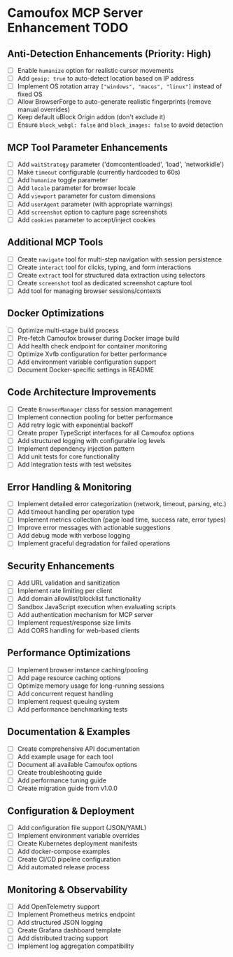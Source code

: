# Camoufox MCP Server Enhancement TODO

## Anti-Detection Enhancements (Priority: High)
- [ ] Enable `humanize` option for realistic cursor movements
- [ ] Add `geoip: true` to auto-detect location based on IP address
- [ ] Implement OS rotation array `["windows", "macos", "linux"]` instead of fixed OS
- [ ] Allow BrowserForge to auto-generate realistic fingerprints (remove manual overrides)
- [ ] Keep default uBlock Origin addon (don't exclude it)
- [ ] Ensure `block_webgl: false` and `block_images: false` to avoid detection

## MCP Tool Parameter Enhancements
- [ ] Add `waitStrategy` parameter ('domcontentloaded', 'load', 'networkidle')
- [ ] Make `timeout` configurable (currently hardcoded to 60s)
- [ ] Add `humanize` toggle parameter
- [ ] Add `locale` parameter for browser locale
- [ ] Add `viewport` parameter for custom dimensions
- [ ] Add `userAgent` parameter (with appropriate warnings)
- [ ] Add `screenshot` option to capture page screenshots
- [ ] Add `cookies` parameter to accept/inject cookies

## Additional MCP Tools
- [ ] Create `navigate` tool for multi-step navigation with session persistence
- [ ] Create `interact` tool for clicks, typing, and form interactions
- [ ] Create `extract` tool for structured data extraction using selectors
- [ ] Create `screenshot` tool as dedicated screenshot capture tool
- [ ] Add tool for managing browser sessions/contexts

## Docker Optimizations
- [ ] Optimize multi-stage build process
- [ ] Pre-fetch Camoufox browser during Docker image build
- [ ] Add health check endpoint for container monitoring
- [ ] Optimize Xvfb configuration for better performance
- [ ] Add environment variable configuration support
- [ ] Document Docker-specific settings in README

## Code Architecture Improvements
- [ ] Create `BrowserManager` class for session management
- [ ] Implement connection pooling for better performance
- [ ] Add retry logic with exponential backoff
- [ ] Create proper TypeScript interfaces for all Camoufox options
- [ ] Add structured logging with configurable log levels
- [ ] Implement dependency injection pattern
- [ ] Add unit tests for core functionality
- [ ] Add integration tests with test websites

## Error Handling & Monitoring
- [ ] Implement detailed error categorization (network, timeout, parsing, etc.)
- [ ] Add timeout handling per operation type
- [ ] Implement metrics collection (page load time, success rate, error types)
- [ ] Improve error messages with actionable suggestions
- [ ] Add debug mode with verbose logging
- [ ] Implement graceful degradation for failed operations

## Security Enhancements
- [ ] Add URL validation and sanitization
- [ ] Implement rate limiting per client
- [ ] Add domain allowlist/blocklist functionality
- [ ] Sandbox JavaScript execution when evaluating scripts
- [ ] Add authentication mechanism for MCP server
- [ ] Implement request/response size limits
- [ ] Add CORS handling for web-based clients

## Performance Optimizations
- [ ] Implement browser instance caching/pooling
- [ ] Add page resource caching options
- [ ] Optimize memory usage for long-running sessions
- [ ] Add concurrent request handling
- [ ] Implement request queuing system
- [ ] Add performance benchmarking tests

## Documentation & Examples
- [ ] Create comprehensive API documentation
- [ ] Add example usage for each tool
- [ ] Document all available Camoufox options
- [ ] Create troubleshooting guide
- [ ] Add performance tuning guide
- [ ] Create migration guide from v1.0.0

## Configuration & Deployment
- [ ] Add configuration file support (JSON/YAML)
- [ ] Implement environment variable overrides
- [ ] Create Kubernetes deployment manifests
- [ ] Add docker-compose examples
- [ ] Create CI/CD pipeline configuration
- [ ] Add automated release process

## Monitoring & Observability
- [ ] Add OpenTelemetry support
- [ ] Implement Prometheus metrics endpoint
- [ ] Add structured JSON logging
- [ ] Create Grafana dashboard template
- [ ] Add distributed tracing support
- [ ] Implement log aggregation compatibility